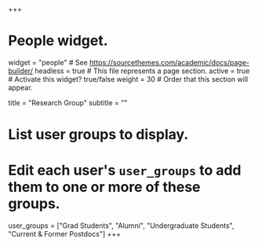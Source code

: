 +++
# People widget.
widget = "people"  # See https://sourcethemes.com/academic/docs/page-builder/
headless = true  # This file represents a page section.
active = true  # Activate this widget? true/false
weight = 30  # Order that this section will appear.

title = "Research Group"
subtitle = ""

# List user groups to display.
#   Edit each user's `user_groups` to add them to one or more of these groups.
user_groups = ["Grad Students",
               "Alumni",
               "Undergraduate Students",
               "Current & Former Postdocs"]
+++

